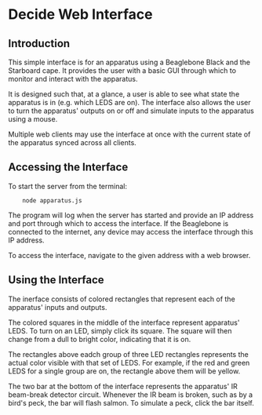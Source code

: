 # Decide Web Interface
						
## Introduction

This simple interface is for an apparatus using a Beaglebone Black and the 
Starboard cape. It provides the user with a basic GUI through which to monitor
and interact with the apparatus.

It is designed such that, at a glance, a user is able to see what state the 
apparatus is in (e.g. which LEDS are on). The interface also allows the user 
to turn the apparatus' outputs on or off and simulate inputs to the apparatus 
using a mouse.

Multiple web clients may use the interface at once with the current state of the
apparatus synced across all clients.

## Accessing the Interface

To start the server from the terminal:

		node apparatus.js

The program will log when the server has started and provide an IP address and 
port through which to access the interface. If the Beaglebone is connected to 
the internet, any device may access the interface through this IP address. 

To access the interface, navigate to the given address with a web browser. 

## Using the Interface

The inerface consists of colored rectangles that represent each of the 
apparatus' inputs and outputs. 

The colored squares in the middle of the interface represent apparatus' LEDS. To 
turn on an LED, simply click its square. The square will then change from a dull 
to bright color, indicating that it is on. 

The rectangles above eadch group of three LED rectangles represents the actual 
color visible with that set of LEDS. For example, if the red and green LEDS for 
a single group are on, the rectangle above them will be yellow.

The two bar at the bottom of the interface represents the apparatus' 
IR beam-break detector circuit. Whenever the IR beam is broken, such as by a 
bird's peck, the bar will flash salmon. To simulate a peck, click the bar 
itself.
